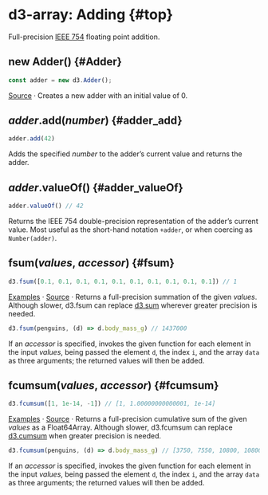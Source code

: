 # d3-array: Adding {#top}

Full-precision [IEEE 754](https://en.wikipedia.org/wiki/IEEE_754) floating point addition.

## new Adder() {#Adder}

```js
const adder = new d3.Adder();
```

[Source](https://github.com/d3/d3-array/blob/main/src/fsum.js) · Creates a new adder with an initial value of 0.

## *adder*.add(*number*) {#adder_add}

```js
adder.add(42)
```

Adds the specified *number* to the adder’s current value and returns the adder.

## *adder*.valueOf() {#adder_valueOf}

```js
adder.valueOf() // 42
```

Returns the IEEE 754 double-precision representation of the adder’s current value. Most useful as the short-hand notation `+adder`, or when coercing as `Number(adder)`.

## fsum(*values*, *accessor*) {#fsum}

```js
d3.fsum([0.1, 0.1, 0.1, 0.1, 0.1, 0.1, 0.1, 0.1, 0.1, 0.1]) // 1
```

[Examples](https://observablehq.com/@d3/d3-fsum) · [Source](https://github.com/d3/d3-array/blob/main/src/fsum.js) · Returns a full-precision summation of the given *values*. Although slower, d3.fsum can replace [d3.sum](./summarizing.md#sum) wherever greater precision is needed.

```js
d3.fsum(penguins, (d) => d.body_mass_g) // 1437000
```

If an *accessor* is specified, invokes the given function for each element in the input *values*, being passed the element `d`, the index `i`, and the array `data` as three arguments; the returned values will then be added.

## fcumsum(*values*, *accessor*) {#fcumsum}

```js
d3.fcumsum([1, 1e-14, -1]) // [1, 1.00000000000001, 1e-14]
```

[Examples](https://observablehq.com/@d3/d3-fcumsum) · [Source](https://github.com/d3/d3-array/blob/main/src/fsum.js) · Returns a full-precision cumulative sum of the given *values* as a Float64Array. Although slower, d3.fcumsum can replace [d3.cumsum](./summarizing.md#cumsum) when greater precision is needed.

```js
d3.fcumsum(penguins, (d) => d.body_mass_g) // [3750, 7550, 10800, 10800, 14250, …]
```

If an *accessor* is specified, invokes the given function for each element in the input *values*, being passed the element `d`, the index `i`, and the array `data` as three arguments; the returned values will then be added.
